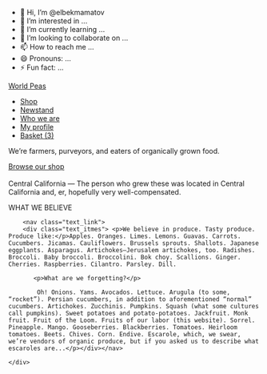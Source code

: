 - 👋 Hi, I’m @elbekmamatov
- 👀 I’m interested in ...
- 🌱 I’m currently learning ...
- 💞️ I’m looking to collaborate on ...
- 📫 How to reach me ...
- 😄 Pronouns: ...
- ⚡ Fun fact: ...

<!---
elbekmamatov/elbekmamatov is a ✨ special ✨ repository because its `README.md` (this file) appears on your GitHub profile.
You can click the Preview link to take a look at your changes.
--->
<!DOCTYPE html>
<html lang="en">
<head>
    <meta charset="UTF-8">
    <meta name="viewport" content="width=device-width, initial-scale=1.0">
    <title>Document</title>
    <link rel="stylesheet" href="./css/style.css">
</head>
<body>
    <nav>
    <div class="container">
        <a href="#" class="nav_brand">
            <span class="nav_brand-red">World Peas</span>
        </a>
        <ul class="nav_list">
            <li class="nav_item">
                <a href="#" class="nav_link">Shop</a>
            </li>
            <li class="nav_item">
                <a href="#" class="nav_link">Newstand</a>
            </li>
            <li class="nav_item">
                <a href="#" class="nav_link">Who we are</a>
            </li>
            <li class="nav_item">
                <a href="#" class="nav_link">My profile</a>
            </li>
            <li class="nav_item nav_ad-button">
                <a href="" class="nav_link">Basket (3)</a>
            </li>
        </ul>
    </div>
</nav>
<main class="main">
    <div class="container">
        <p class="text_with">We’re <span class="text_ad">farmers, purveyors,</span> and <span class="text_ad">eaters</span> of organically grown food.</p>
        <a href="#" class="nav_link-buttom">Browse our shop</a><br>
        <div class="images">
        <img class="img_1" src="images/jonathan.png" alt="">
        <img class="img_2" src="images/backround.png" alt="">
    </div>
        <div class="text_content"><span class="central1">Central California </span>— The person who grew these was located in Central California and, er, hopefully very well-compensated.</div>
        <p class="theme">WHAT WE BELIEVE</p>
        
        <nav class="text_link">
        <div class="text_itmes"> <p>We believe in produce. Tasty produce. Produce like:</p>Apples. Oranges. Limes. Lemons. Guavas. Carrots. Cucumbers. Jicamas. Cauliflowers. Brussels sprouts. Shallots. Japanese eggplants. Asparagus. Artichokes—Jerusalem artichokes, too. Radishes. Broccoli. Baby broccoli. Broccolini. Bok choy. Scallions. Ginger. Cherries. Raspberries. Cilantro. Parsley. Dill. 
            
           <p>What are we forgetting?</p> 
            
            Oh! Onions. Yams. Avocados. Lettuce. Arugula (to some, “rocket”). Persian cucumbers, in addition to aforementioned “normal” cucumbers. Artichokes. Zucchinis. Pumpkins. Squash (what some cultures call pumpkins). Sweet potatoes and potato-potatoes. Jackfruit. Monk fruit. Fruit of the Loom. Fruits of our labor (this website). Sorrel. Pineapple. Mango. Gooseberries. Blackberries. Tomatoes. Heirloom tomatoes. Beets. Chives. Corn. Endive. Escarole, which, we swear, we’re vendors of organic produce, but if you asked us to describe what escaroles are...</p></div></nav>
        
    </div>
</main>

    
</body>
</html>
